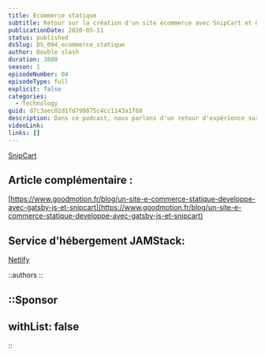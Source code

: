 ```yaml
---
title: Ecommerce statique
subtitle: Retour sur la création d'un site ecommerce avec SnipCart et Gatsby JS
publicationDate: 2020-05-11
status: published
dsSlug: DS_004_ecommerce_statique
author: Double slash
duration: 3880
season: 1
episodeNumber: 04
episodeType: full
explicit: false
categories:
  - Technology
guid: d7c3aec02d1fd799875c4cc1143a1f68
description: Dans ce podcast, nous parlons d'un retour d'expérience sur la création d'un site ecommerce avec SnipCart et Gatsby JS. Avec le confinement, les commerçants ont dû fermer leurs portes subitement mi-mars. Avec le confinement qui traîne en longueur, certaines boutiques essayent de s’adapter et de rebondir en tentant le commerce en ligne. Retour sur un site ecommerce statique développé pour une boutique/Salon de thé de Lyon.
videoLink:
links: []
---
```


[SnipCart](https://snipcart.com/)

## Article complémentaire :

[https://www.goodmotion.fr/blog/un-site-e-commerce-statique-developpe-avec-gatsby-js-et-snipcart](https://www.goodmotion.fr/blog/un-site-e-commerce-statique-developpe-avec-gatsby-js-et-snipcart)

## Service d'hébergement JAMStack:

[Netlify](https://www.netlify.com/)

::authors
::

::Sponsor
---
withList: false
---
::